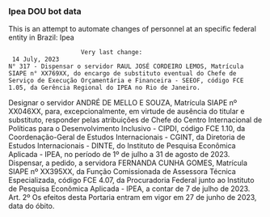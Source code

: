  ### Ipea DOU bot data
 This is an attempt to automate changes of personnel at an specific federal entity in Brazil: Ipea
 
                        Very last change: 
 	 14 July, 2023
	N° 317 - Dispensar o servidor RAUL JOSÉ CORDEIRO LEMOS, Matrícula SIAPE n° XX769XX, do encargo de substituto eventual do Chefe de Serviço de Execução Orçamentária e Financeira - SEEOF, código FCE 1.05, da Gerência Regional do IPEA no Rio de Janeiro.
Designar o servidor ANDRÉ DE MELLO E SOUZA, Matrícula SIAPE nº XX046XX, para, excepcionalmente, em virtude de ausência do titular e substituto, responder pelas atribuições de Chefe do Centro Internacional de Políticas para o Desenvolvimento Inclusivo - CIPDI, código FCE 1.10, da Coordenação-Geral de Estudos Internacionais - CGINT, da Diretoria de Estudos Internacionais - DINTE, do Instituto de Pesquisa Econômica Aplicada - IPEA, no período de 1º de julho a 31 de agosto de 2023.
Dispensar, a pedido, a servidora FERNANDA CUNHA GOMES, Matrícula SIAPE nº XX395XX, da Função Comissionada de Assessora Técnica Especializada, código FCE 4.07, da Procuradoria Federal junto ao Instituto de Pesquisa Econômica Aplicada - IPEA, a contar de 7 de julho de 2023.
Art. 2º Os efeitos desta Portaria entram em vigor em 27 de junho de 2023, data do óbito.
